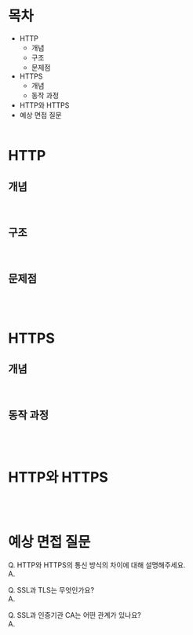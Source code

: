 # 목차
- HTTP
  - 개념
  - 구조
  - 문제점
- HTTPS
  - 개념
  - 동작 과정
- HTTP와 HTTPS
- 예상 면접 질문
  <br>
  <br>

# HTTP
## 개념

<br>

## 구조

<br>

## 문제점

<br>
<br>

# HTTPS
## 개념

<br>

## 동작 과정


<br>
<br>

# HTTP와 HTTPS



<br>
<br>

# 예상 면접 질문
Q. HTTP와 HTTPS의 통신 방식의 차이에 대해 설명해주세요. <br>
A. 
<br>

Q. SSL과 TLS는 무엇인가요? <br>
A. 
<br>

Q. SSL과 인증기관 CA는 어떤 관계가 있나요? <br>
A. 
